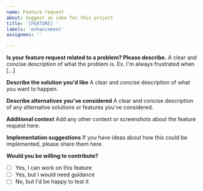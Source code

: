 ```yaml
---
name: Feature request
about: Suggest an idea for this project
title: '[FEATURE] '
labels: 'enhancement'
assignees: ''

---
```


**Is your feature request related to a problem? Please describe.**
A clear and concise description of what the problem is. Ex. I'm always frustrated when [...]

**Describe the solution you'd like**
A clear and concise description of what you want to happen.

**Describe alternatives you've considered**
A clear and concise description of any alternative solutions or features you've considered.

**Additional context**
Add any other context or screenshots about the feature request here.

**Implementation suggestions**
If you have ideas about how this could be implemented, please share them here.

**Would you be willing to contribute?**
- [ ] Yes, I can work on this feature
- [ ] Yes, but I would need guidance
- [ ] No, but I'd be happy to test it